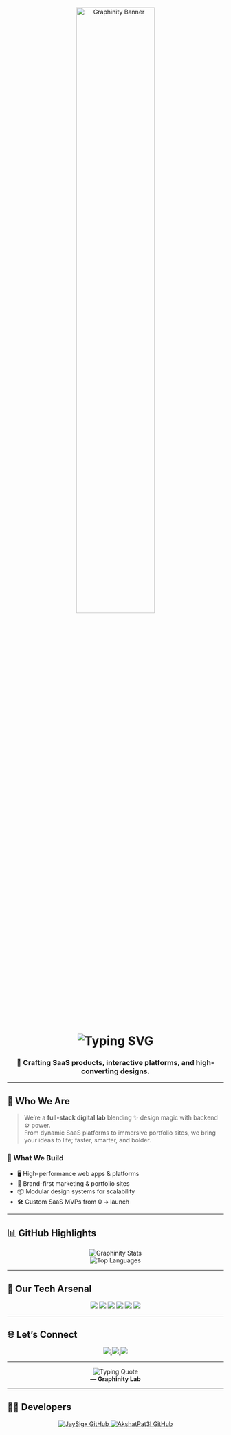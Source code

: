 
<br />

<p align="center">
  <img src="https://graphinitylab.com/banner_trans.webp" width="60%" alt="Graphinity Banner"/>
</p>

<h1 align="center">
  <img src="https://readme-typing-svg.demolab.com?font=Fira+Code&size=24&duration=3000&pause=1000&center=true&vCenter=true&width=500&lines=Creative+Tech+Studio;Next.js+%7C+SaaS+%7C+Design+Experts" alt="Typing SVG" />
</h1>

<h3 align="center">🚀 Crafting SaaS products, interactive platforms, and high-converting designs.</h3>

---

## 🧠 Who We Are

> We’re a **full-stack digital lab** blending ✨ design magic with backend ⚙️ power.  
> From dynamic SaaS platforms to immersive portfolio sites, we bring your ideas to life; faster, smarter, and bolder.

### 💼 What We Build

- 🖥️ High-performance web apps & platforms  
- 🎨 Brand-first marketing & portfolio sites  
- 📦 Modular design systems for scalability  
- 🛠️ Custom SaaS MVPs from 0 ➜ launch  

---

## 📊 GitHub Highlights

<p align="center">
  <img src="https://github-readme-stats.vercel.app/api?username=graphinitylab&show_icons=true&theme=radical&hide_title=true&count_private=true" alt="Graphinity Stats" />
  <br/>
  <img src="https://github-readme-stats.vercel.app/api/top-langs/?username=graphinitylab&layout=compact&theme=radical" alt="Top Languages" />
</p>

---

## 🧰 Our Tech Arsenal

<p align="center">
  <img src="https://img.shields.io/badge/Next.js-000?style=for-the-badge&logo=next.js&logoColor=white" />
  <img src="https://img.shields.io/badge/React-61DAFB?style=for-the-badge&logo=react&logoColor=black" />
  <img src="https://img.shields.io/badge/Tailwind-38bdf8?style=for-the-badge&logo=tailwindcss&logoColor=white" />
  <img src="https://img.shields.io/badge/Node.js-339933?style=for-the-badge&logo=node.js&logoColor=white" />
  <img src="https://img.shields.io/badge/Firebase-FFCA28?style=for-the-badge&logo=firebase&logoColor=black" />
  <img src="https://img.shields.io/badge/MongoDB-47A248?style=for-the-badge&logo=mongodb&logoColor=white" />
</p>

---

## 🌐 Let’s Connect

<p align="center">
  <a href="https://graphinitylab.com" target="_blank">
    <img src="https://img.shields.io/badge/Website-111?style=for-the-badge&logo=vercel&logoColor=white" />
  </a>
  <a href="mailto:contact@graphinitylab.com">
    <img src="https://img.shields.io/badge/Email-EA4335?style=for-the-badge&logo=gmail&logoColor=white" />
  </a>
  <a href="https://www.instagram.com/graphinity_lab/" target="_blank">
    <img src="https://img.shields.io/badge/Instagram-E4405F?style=for-the-badge&logo=instagram&logoColor=white" />
  </a>
</p>

---

<p align="center">
  <img src="https://readme-typing-svg.demolab.com?font=Fira+Code&pause=1000&color=FF7B00&center=true&width=380&lines=%22Think+Bold.+Build+Smarter.%22" alt="Typing Quote" />
  <br/>
  <strong>— Graphinity Lab</strong>
</p>

---

## 👨‍💻 Developers

<p align="center">
  <a href="https://github.com/jaysigx" target="_blank">
    <img src="https://img.shields.io/badge/JaySigx-100000?style=for-the-badge&logo=github&logoColor=white" alt="JaySigx GitHub" />
  </a>
  <a href="https://github.com/akshatpat3l" target="_blank">
    <img src="https://img.shields.io/badge/AkshatPat3l-100000?style=for-the-badge&logo=github&logoColor=white" alt="AkshatPat3l GitHub" />
  </a>
</p>
